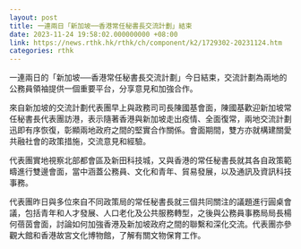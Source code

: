 ```yaml
---
layout: post
title: 一連兩日「新加坡──香港常任秘書長交流計劃」結束
date: 2023-11-24 19:58:02.000000000 +08:00
link: https://news.rthk.hk/rthk/ch/component/k2/1729302-20231124.htm
categories: rthk
---
```


一連兩日的「新加坡──香港常任秘書長交流計劃」今日結束，交流計劃為兩地的公務員領袖提供一個重要平台，分享意見和加強合作。

來自新加坡的交流計劃代表團早上與政務司司長陳國基會面，陳國基歡迎新加坡常任秘書長代表團訪港，表示隨著香港與新加坡走出疫情、全面復常，兩地交流計劃迅即有序恢復，彰顯兩地政府之間的堅實合作關係。會面期間，雙方亦就構建關愛共融社會的政策措施，交流意見和經驗。

代表團實地視察北部都會區及新田科技城，又與香港的常任秘書長就其各自政策範疇進行雙邊會面，當中涵蓋公務員、文化和青年、貿易發展，以及通訊及資訊科技事務。

代表團昨日與多位來自不同政策局的常任秘書長就三個共同關注的議題進行圓桌會議，包括青年和人才發展、人口老化及公共服務轉型，之後與公務員事務局局長楊何蓓茵會面，討論如何加強香港及新加坡政府之間的聯繫和深化交流。代表團亦參觀大館和香港故宮文化博物館，了解有關文物保育工作。
